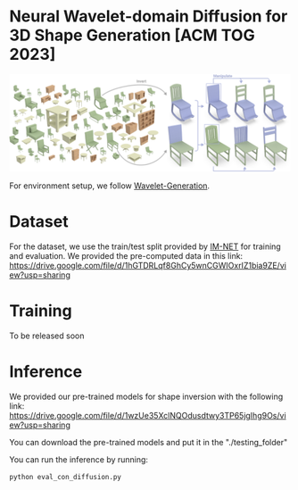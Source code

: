 # Neural Wavelet-domain Diffusion for 3D Shape Generation [ACM TOG 2023]

![teaser](imgs/teaser.png)

For environment setup, we follow [Wavelet-Generation](https://github.com/edward1997104/Wavelet-Generation). 

# Dataset

For the dataset, we use the train/test split provided by [IM-NET](https://github.com/czq142857/IM-NET-pytorch) for training and evaluation. We provided the pre-computed data in this link: https://drive.google.com/file/d/1hGTDRLqf8GhCy5wnCGWIOxrIZ1bia9ZE/view?usp=sharing

# Training

To be released soon

# Inference

We provided our pre-trained models for shape inversion with the following link: https://drive.google.com/file/d/1wzUe35XclNQOdusdtwy3TP65jgIhg9Os/view?usp=sharing

You can download the pre-trained models and put it in the "./testing_folder"

You can run the inference by running:

```python
python eval_con_diffusion.py
```

